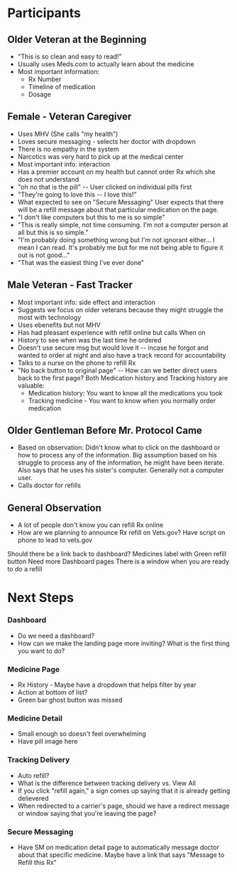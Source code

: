 # Participants


## Older Veteran at the Beginning
- "This is so clean and easy to read!"
- Usually uses Meds.com to actually learn about the medicine
- Most important information:
	- Rx Number
	- Timeline of medication
	- Dosage

## Female - Veteran Caregiver

- Uses MHV (She calls "my health")
- Loves secure messaging - selects her doctor with dropdown
- There is no empathy in the system
- Narcotics was very hard to pick up at the medical center
- Most important info: interaction
- Has a premier account on my health but cannot order Rx which she does not understand
- "oh no that is the pill" -- User clicked on individual pills first 
- "They're going to love this -- I love this!"
- What expected to see on "Secure Messaging" User expects that there will be a refill message about that particular medication on the page. 
- "I don't like computers but this to me is so simple"
- "This is really simple, not time consuming. I'm not a computer person at all but this is so simple."
- "I'm probably doing something wrong but I'm not ignorant either... I mean I can read. It's probably me but for me not being able to figure it out is not good..."
- "That was the easiest thing I've ever done"

## Male Veteran - Fast Tracker 
- Most important info: side effect and interaction
- Suggests we focus on older veterans because they might struggle the most with technology
- Uses ebenefits but not MHV
- Has had pleasant experience with refill online but calls
When on
- History to see when was the last time he ordered
- Doesn't use secure msg but would love it -- incase he forgot and wanted to order at night and also have a track record for accountability
- Talks to a nurse on the phone to refill Rx
- "No back button to original page" -- How can we better direct users back to the first page?
Both Medication history and Tracking history are valuable:
	- Medication history: You want to know all the medications you took
	- Tracking medicine - You want to know when you normally order medication


## Older Gentleman Before Mr. Protocol Came
- Based on observation: Didn't know what to click on the dashboard or how to process any of the information. Big assumption based on his struggle to process any of the information, he might have been iterate. Also says that he uses his sister's computer. Generally not a computer user. 
- Calls doctor for refills

## General Observation

- A lot of people don't know you can refill Rx online
- How are we planning to announce Rx refill on Vets.gov?
Have script on phone to lead to vets.gov

Should there be a link back to dashboard?
Medicines label with Green refill button
Need more Dashboard pages
There is a window when you are ready to do a refill


# Next Steps

### Dashboard
- Do we need a dashboard?
- How can we make the landing page more inviting?
What is the first thing you want to do?

### Medicine Page
- Rx History - Maybe have a dropdown that helps filter by year
- Action at bottom of list?
- Green bar ghost button was missed

### Medicine Detail
- Small enough so doesn't feel overwhelming
- Have pill image here

### Tracking Delivery
- Auto refill?
- What is the difference between tracking delivery vs. View All
- If you click "refill again," a sign comes up saying that it is already getting delievered
- When redirected to a carrier's page, should we have a redirect message or window saying that you're leaving the page?

### Secure Messaging 
- Have SM on medication detail page to automatically message doctor about that specific medicine. Maybe have a link that says "Message to Refill this Rx"




